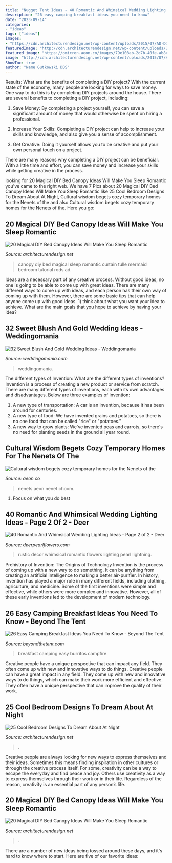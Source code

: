 ```yaml
---
title: "Nugget Tent Ideas ~ 40 Romantic And Whimsical Wedding Lighting Ideas"
description: "26 easy camping breakfast ideas you need to know"
date: "2023-09-14"
categories:
- "ideas"
tags: ["ideas"]
images:
- "https://cdn.architecturendesign.net/wp-content/uploads/2015/07/AD-DIY-Bed-Canopy-7.jpg"
featuredImage: "http://cdn.architecturendesign.net/wp-content/uploads/2015/07/AD-DIY-Bed-Canopy-3.jpg"
featured_image: "https://omicron.aeon.co/images/79e108ab-2d7b-40fe-ab84-bac111e4b021/header_nomadic-architecture-the-nenet-choom-landscape-2.jpg"
image: "http://cdn.architecturendesign.net/wp-content/uploads/2015/07/AD-DIY-Bed-Canopy-3.jpg"
ShowToc: true
author: "Name Gutkowski DDS"
---
```



Results: What are the benefits of completing a DIY project?
With the current state of the economy, many people are looking for ways to save money. One way to do this is by completing DIY projects around the house. There are several benefits to completing a DIY project, including:
1. Save Money: By completing a project yourself, you can save a significant amount of money that would otherwise be spent on hiring a professional.

2. Increase Your Skills: Completing a DIY project can help to increase your skills and knowledge, and also give you a sense of accomplishment.

3. Get Creative: Doing it yourself allows you to be creative and put your own personal touch on a project.

There are many reasons why completing a DIY project can be beneficial. With a little time and effort, you can save money and increase your skills while getting creative in the process.

	

		
looking for 20 Magical DIY Bed Canopy Ideas Will Make You Sleep Romantic you've came to the right web. We have 7 Pics about 20 Magical DIY Bed Canopy Ideas Will Make You Sleep Romantic like 25 Cool Bedroom Designs To Dream About At Night, Cultural wisdom begets cozy temporary homes for the Nenets of the and also Cultural wisdom begets cozy temporary homes for the Nenets of the. Here you go:
		
    
## 20 Magical DIY Bed Canopy Ideas Will Make You Sleep Romantic

<img loading=lazy src="http://cdn.architecturendesign.net/wp-content/uploads/2015/07/AD-DIY-Bed-Canopy-3.jpg" onerror="this.onerror=null;this.src='https://tse2.mm.bing.net/th?id=OIP.j1Pbmtck1q1gkT5HzfNowQHaJ4&amp;pid=15.1';" alt="20 Magical DIY Bed Canopy Ideas Will Make You Sleep Romantic">

_Source: architecturendesign.net_

>canopy diy bed magical sleep romantic curtain tulle mermaid bedroom tutorial rods ad. 

	

Ideas are a necessary part of any creative process. Without good ideas, no one is going to be able to come up with great ideas. There are many different ways to come up with ideas, and each person has their own way of coming up with them. However, there are some basic tips that can help anyone come up with good ideas. 1) think about what you want your idea to achieve. What are the main goals that you hope to achieve by having your idea?

    
## 32 Sweet Blush And Gold Wedding Ideas - Weddingomania

<img loading=lazy src="https://i.weddingomania.com/2016/08/11-blush-rose-centerpiece-in-a-gold-vase.jpg" onerror="this.onerror=null;this.src='https://tse4.mm.bing.net/th?id=OIP.0LLgmOVuewIdGHuBdBrUswHaLH&amp;pid=15.1';" alt="32 Sweet Blush And Gold Wedding Ideas - Weddingomania">

_Source: weddingomania.com_

>weddingomania. 

	

The different types of Invention: What are the different types of inventions?
Invention is a process of creating a new product or service from scratch. There are many different types of inventions, each with its own advantages and disadvantages. Below are three examples of invention:
1) A new type of transportation: A car is an invention, because it has been around for centuries. 
2) A new type of food: We have invented grains and potatoes, so there is no one food that can be called "rice" or "potatoes." 
3) A new way to grow plants: We've invented peas and carrots, so there's no need for planting seeds in the ground all year round.

    
## Cultural Wisdom Begets Cozy Temporary Homes For The Nenets Of The

<img loading=lazy src="https://omicron.aeon.co/images/79e108ab-2d7b-40fe-ab84-bac111e4b021/header_nomadic-architecture-the-nenet-choom-landscape-2.jpg" onerror="this.onerror=null;this.src='https://tse1.mm.bing.net/th?id=OIP.v165yWNYAH-5dydv3E9axgHaEU&amp;pid=15.1';" alt="Cultural wisdom begets cozy temporary homes for the Nenets of the">

_Source: aeon.co_

>nenets aeon nenet choom. 

	

1. Focus on what you do best

    
## 40 Romantic And Whimsical Wedding Lighting Ideas - Page 2 Of 2 - Deer

<img loading=lazy src="https://www.deerpearlflowers.com/wp-content/uploads/2015/03/refined-rustic-wedding-decor.jpg" onerror="this.onerror=null;this.src='https://tse3.mm.bing.net/th?id=OIP.1mDwMeLphtivGeFkaxEDpwHaLM&amp;pid=15.1';" alt="40 Romantic And Whimsical Wedding Lighting Ideas - Page 2 of 2 - Deer">

_Source: deerpearlflowers.com_

>rustic decor whimsical romantic flowers lighting pearl lightning. 

	

Prehistory of Invention: The Origins of Technology
Invention is the process of coming up with a new way to do something. It can be anything from creating an artificial intelligence to making a better air-purifier. In history, invention has played a major role in many different fields, including clothing, agriculture, and medicine. Some of the first inventions were simple and effective, while others were more complex and innovative. However, all of these early inventions led to the development of modern technology.

    
## 26 Easy Camping Breakfast Ideas You Need To Know - Beyond The Tent

<img loading=lazy src="https://www.beyondthetent.com/wp-content/uploads/2019/10/Breakfast-Burritos-Campfire-Style-Taste-and-Tell-1.jpg" onerror="this.onerror=null;this.src='https://tse4.mm.bing.net/th?id=OIP.S5Ia6Dk_SdLqTDioVpLy3QHaLH&amp;pid=15.1';" alt="26 Easy Camping Breakfast Ideas You Need To Know - Beyond The Tent">

_Source: beyondthetent.com_

>breakfast camping easy burritos campfire. 

	

Creative people have a unique perspective that can impact any field. They often come up with new and innovative ways to do things.
Creative people can have a great impact in any field. They come up with new and innovative ways to do things, which can make their work more efficient and effective. They often have a unique perspective that can improve the quality of their work.

    
## 25 Cool Bedroom Designs To Dream About At Night

<img loading=lazy src="https://cdn.architecturendesign.net/wp-content/uploads/2014/09/12-glamping-bedroom.jpg" onerror="this.onerror=null;this.src='https://tse4.mm.bing.net/th?id=OIP.0df8O-KGxJDSKNXPHU-4fwHaJW&amp;pid=15.1';" alt="25 Cool Bedroom Designs To Dream About At Night">

_Source: architecturendesign.net_

>. 

	

Creative people are always looking for new ways to express themselves and their ideas. Sometimes this means finding inspiration in other cultures or through the creative process itself. For some, creativity can be a way to escape the everyday and find peace and joy. Others use creativity as a way to express themselves through their work or in their life. Regardless of the reason, creativity is an essential part of any person’s life.

    
## 20 Magical DIY Bed Canopy Ideas Will Make You Sleep Romantic

<img loading=lazy src="https://cdn.architecturendesign.net/wp-content/uploads/2015/07/AD-DIY-Bed-Canopy-7.jpg" onerror="this.onerror=null;this.src='https://tse3.mm.bing.net/th?id=OIP.LZTqIm2eGwprtgqTZqKl4QHaLH&amp;pid=15.1';" alt="20 Magical DIY Bed Canopy Ideas Will Make You Sleep Romantic">

_Source: architecturendesign.net_

>. 

	

There are a number of new ideas being tossed around these days, and it's hard to know where to start. Here are five of our favorite ideas: 

